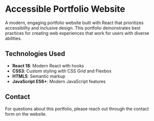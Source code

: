 # Accessible Portfolio Website

A modern, engaging portfolio website built with React that prioritizes accessibility and inclusive design. This portfolio demonstrates best practices for creating web experiences that work for users with diverse abilities.

## Technologies Used

- **React 18**: Modern React with hooks
- **CSS3**: Custom styling with CSS Grid and Flexbox
- **HTML5**: Semantic markup
- **JavaScript ES6+**: Modern JavaScript features

## Contact

For questions about this portfolio, please reach out through the contact form on the website.
